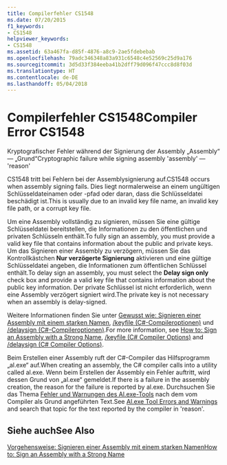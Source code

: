 ```yaml
---
title: Compilerfehler CS1548
ms.date: 07/20/2015
f1_keywords:
- CS1548
helpviewer_keywords:
- CS1548
ms.assetid: 63a467fa-d85f-4876-a8c9-2ae5fdebebab
ms.openlocfilehash: 79adc346348a83a931c6548c4e52569c25d9a176
ms.sourcegitcommit: 3d5d33f384eeba41b2dff79d096f47ccc8d8f03d
ms.translationtype: HT
ms.contentlocale: de-DE
ms.lasthandoff: 05/04/2018
---
```

# <a name="compiler-error-cs1548"></a><span data-ttu-id="73270-102">Compilerfehler CS1548</span><span class="sxs-lookup"><span data-stu-id="73270-102">Compiler Error CS1548</span></span>
<span data-ttu-id="73270-103">Kryptografischer Fehler während der Signierung der Assembly „Assembly“ — „Grund“</span><span class="sxs-lookup"><span data-stu-id="73270-103">Cryptographic failure while signing assembly 'assembly' — 'reason'</span></span>  
  
 <span data-ttu-id="73270-104">CS1548 tritt bei Fehlern bei der Assemblysignierung auf.</span><span class="sxs-lookup"><span data-stu-id="73270-104">CS1548 occurs when assembly signing fails.</span></span> <span data-ttu-id="73270-105">Dies liegt normalerweise an einem ungültigen Schlüsseldateinamen oder -pfad oder daran, dass die Schlüsseldatei beschädigt ist.</span><span class="sxs-lookup"><span data-stu-id="73270-105">This is usually due to an invalid key file name, an invalid key file path, or a corrupt key file.</span></span>  
  
 <span data-ttu-id="73270-106">Um eine Assembly vollständig zu signieren, müssen Sie eine gültige Schlüsseldatei bereitstellen, die Informationen zu den öffentlichen und privaten Schlüsseln enthält.</span><span class="sxs-lookup"><span data-stu-id="73270-106">To fully sign an assembly, you must provide a valid key file that contains information about the public and private keys.</span></span> <span data-ttu-id="73270-107">Um das Signieren einer Assembly zu verzögern, müssen Sie das Kontrollkästchen **Nur verzögerte Signierung** aktivieren und eine gültige Schlüsseldatei angeben, die Informationen zum öffentlichen Schlüssel enthält.</span><span class="sxs-lookup"><span data-stu-id="73270-107">To delay sign an assembly, you must select the **Delay sign only** check box and provide a valid key file that contains information about the public key information.</span></span> <span data-ttu-id="73270-108">Der private Schlüssel ist nicht erforderlich, wenn eine Assembly verzögert signiert wird.</span><span class="sxs-lookup"><span data-stu-id="73270-108">The private key is not necessary when an assembly is delay-signed.</span></span>  
  
 <span data-ttu-id="73270-109">Weitere Informationen finden Sie unter [Gewusst wie: Signieren einer Assembly mit einem starken Namen](../../../framework/app-domains/how-to-sign-an-assembly-with-a-strong-name.md), [/keyfile (C#-Compileroptionen)](../../../csharp/language-reference/compiler-options/keyfile-compiler-option.md) und [/delaysign (C#-Compileroptionen)](../../../csharp/language-reference/compiler-options/delaysign-compiler-option.md).</span><span class="sxs-lookup"><span data-stu-id="73270-109">For more information, see [How to: Sign an Assembly with a Strong Name](../../../framework/app-domains/how-to-sign-an-assembly-with-a-strong-name.md), [/keyfile (C# Compiler Options)](../../../csharp/language-reference/compiler-options/keyfile-compiler-option.md) and [/delaysign (C# Compiler Options)](../../../csharp/language-reference/compiler-options/delaysign-compiler-option.md).</span></span>  
  
 <span data-ttu-id="73270-110">Beim Erstellen einer Assembly ruft der C#-Compiler das Hilfsprogramm „al.exe“ auf.</span><span class="sxs-lookup"><span data-stu-id="73270-110">When creating an assembly, the C# compiler calls into a utility called al.exe.</span></span> <span data-ttu-id="73270-111">Wenn beim Erstellen der Assembly ein Fehler auftritt, wird dessen Grund von „al.exe“ gemeldet.</span><span class="sxs-lookup"><span data-stu-id="73270-111">If there is a failure in the assembly creation, the reason for the failure is reported by al.exe.</span></span> <span data-ttu-id="73270-112">Durchsuchen Sie das Thema [Fehler und Warnungen des Al.exe-Tools](../../../framework/tools/al-exe-assembly-linker.md#errors-and-warnings) nach dem vom Compiler als Grund angeführten Text.</span><span class="sxs-lookup"><span data-stu-id="73270-112">See [Al.exe Tool Errors and Warnings](../../../framework/tools/al-exe-assembly-linker.md#errors-and-warnings) and search that topic for the text reported by the compiler in 'reason'.</span></span>  
  
## <a name="see-also"></a><span data-ttu-id="73270-113">Siehe auch</span><span class="sxs-lookup"><span data-stu-id="73270-113">See Also</span></span>  
 [<span data-ttu-id="73270-114">Vorgehensweise: Signieren einer Assembly mit einem starken Namen</span><span class="sxs-lookup"><span data-stu-id="73270-114">How to: Sign an Assembly with a Strong Name</span></span>](../../../framework/app-domains/how-to-sign-an-assembly-with-a-strong-name.md)
